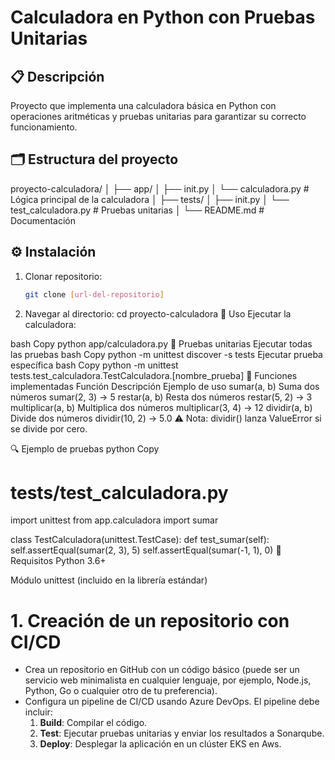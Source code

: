 # Calculadora en Python con Pruebas Unitarias

## 📋 Descripción

Proyecto que implementa una calculadora básica en Python con operaciones aritméticas y pruebas unitarias para garantizar su correcto funcionamiento.

## 🗂️ Estructura del proyecto

proyecto-calculadora/
│
├── app/
│ ├── init.py
│ └── calculadora.py # Lógica principal de la calculadora
│
├── tests/
│ ├── init.py
│ └── test_calculadora.py # Pruebas unitarias
│
└── README.md # Documentación

## ⚙️ Instalación

1. Clonar repositorio:
   ```bash
   git clone [url-del-repositorio]
   ```
2. Navegar al directorio:
   cd proyecto-calculadora
   🚀 Uso
   Ejecutar la calculadora:

bash
Copy
python app/calculadora.py
🧪 Pruebas unitarias
Ejecutar todas las pruebas
bash
Copy
python -m unittest discover -s tests
Ejecutar prueba específica
bash
Copy
python -m unittest tests.test_calculadora.TestCalculadora.[nombre_prueba]
📝 Funciones implementadas
Función Descripción Ejemplo de uso
sumar(a, b) Suma dos números sumar(2, 3) → 5
restar(a, b) Resta dos números restar(5, 2) → 3
multiplicar(a, b) Multiplica dos números multiplicar(3, 4) → 12
dividir(a, b) Divide dos números dividir(10, 2) → 5.0
⚠️ Nota: dividir() lanza ValueError si se divide por cero.

🔍 Ejemplo de pruebas
python
Copy

# tests/test_calculadora.py

import unittest
from app.calculadora import sumar

class TestCalculadora(unittest.TestCase):
def test_sumar(self):
self.assertEqual(sumar(2, 3), 5)
self.assertEqual(sumar(-1, 1), 0)
📌 Requisitos
Python 3.6+

Módulo unittest (incluido en la librería estándar)

# 1. Creación de un repositorio con CI/CD

- Crea un repositorio en GitHub con un código básico (puede ser un servicio web minimalista en cualquier lenguaje, por ejemplo, Node.js, Python, Go o cualquier otro de tu preferencia).
- Configura un pipeline de CI/CD usando Azure DevOps. El pipeline debe incluir:
  1. **Build**: Compilar el código.
  2. **Test**: Ejecutar pruebas unitarias y enviar los resultados a Sonarqube.
  3. **Deploy**: Desplegar la aplicación en un clúster EKS en Aws.
